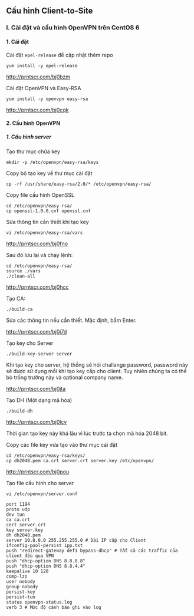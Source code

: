 ## Cấu hình Client-to-Site

### I. Cài đặt và cấu hình OpenVPN trên CentOS 6

#### 1. Cài đặt

Cài đặt `epel-release` để cập nhật thêm repo

```
yum install -y epel-release
```

http://prntscr.com/bj0bzm

Cài đặt OpenVPN và Easy-RSA

```
yum install -y openvpn easy-rsa
```

http://prntscr.com/bj0cqk

#### 2. Cấu hình OpenVPN

##### 1. Cấu hình server

Tạo thư mục chứa key

```
mkdir -p /etc/openvpn/easy-rsa/keys
```

Copy bộ tạo key về thư mục cài đặt

```
cp -rf /usr/share/easy-rsa/2.0/* /etc/openvpn/easy-rsa/
```

Copy file cấu hình OpenSSL

```
cd /etc/openvpn/easy-rsa/
cp openssl-1.0.0.cnf openssl.cnf
```

Sửa thông tin cần thiết khi tạo key

```
vi /etc/openvpn/easy-rsa/vars
```

http://prntscr.com/bj0fno

Sau đó lưu lại và chạy lệnh:

```
cd /etc/openvpn/easy-rsa/
source ./vars
./clean-all
```

http://prntscr.com/bj0hcc

Tạo CA:

```
./build-ca
```
Sửa các thông tin nếu cần thiết. Mặc định, bấm Enter.

http://prntscr.com/bj0i7d

Tạo key cho Server

```
./build-key-server server
```

Khi tạo key cho server, hệ thống sẽ hỏi challange password, password này sẽ được sử dụng mỗi khi tạo key cấp cho client. Tuy nhiên chúng ta có thể bỏ trống trường này và optional company name.

http://prntscr.com/bj0jta

Tạo DH (Một dạng mã hóa)

```
./build-dh
```

http://prntscr.com/bj0lcv

Thời gian tạo key này khá lâu vì lúc trước ta chọn mã hóa 2048 bit.

Copy các file key vừa tạo vào thư mục cài đặt

```
cd /etc/openvpn/easy-rsa/keys/
cp dh2048.pem ca.crt server.crt server.key /etc/openvpn/
```

http://prntscr.com/bj0pou

Tạo file cấu hình cho server

```
vi /etc/openvpn/server.conf
```

```
port 1194
proto udp
dev tun
ca ca.crt
cert server.crt
key server.key 
dh dh2048.pem
server 10.8.0.0 255.255.255.0 # Dải IP cấp cho Client
ifconfig-pool-persist ipp.txt
push "redirect-gateway def1 bypass-dhcp" # Tất cả các traffic của client đều qua VPN
push "dhcp-option DNS 8.8.8.8"
push "dhcp-option DNS 8.8.4.4"
keepalive 10 120
comp-lzo
user nobody
group nobody
persist-key
persist-tun
status openvpn-status.log
verb 3 # Mức độ cảnh báo ghi vào log
```
